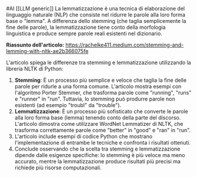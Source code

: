 #AI 
[[LLM generic]]
La lemmatizzazione è una tecnica di elaborazione del linguaggio naturale (NLP) che consiste nel ridurre le parole alla loro forma base o "lemma". A differenza dello stemming (che taglia semplicemente la fine delle parole), la lemmatizzazione tiene conto della morfologia linguistica e produce sempre parole reali esistenti nel dizionario.

**Riassunto dell'articolo:** https://rachelke411.medium.com/stemming-and-lemming-with-nltk-ae2b366075fe

L'articolo spiega le differenze tra stemming e lemmatizzazione utilizzando la libreria NLTK di Python:

1. **Stemming**: È un processo più semplice e veloce che taglia la fine delle parole per ridurle a una forma comune. L'articolo mostra esempi con l'algoritmo Porter Stemmer, che trasforma parole come "running", "runs" e "runner" in "run". Tuttavia, lo stemming può produrre parole non esistenti (ad esempio "troubl" da "trouble").
2. **Lemmatizzazione**: È un processo più sofisticato che converte le parole alla loro forma base (lemma) tenendo conto della parte del discorso. L'articolo dimostra come utilizzare WordNet Lemmatizer di NLTK, che trasforma correttamente parole come "better" in "good" e "ran" in "run".
3. L'articolo include esempi di codice Python che mostrano l'implementazione di entrambe le tecniche e confronta i risultati ottenuti.
4. Conclude osservando che la scelta tra stemming e lemmatizzazione dipende dalle esigenze specifiche: lo stemming è più veloce ma meno accurato, mentre la lemmatizzazione produce risultati più precisi ma richiede più risorse computazionali.